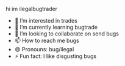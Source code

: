 hi im ilegalbugtrader
- 👀 I’m interested in trades
- 🌱 I’m currently learning bugtrade
- 💞️ I’m looking to collaborate on send bugs
- 📫 How to reach me bugs
- 😄 Pronouns: bug/ilegal
- ⚡ Fun fact: I like disgusting bugs 

<!---ruck
ilegalbugtrader/ilegalbugtrader is a ✨ special ✨ repository because its `README.md` (this file) appears on your GitHub profile.
You can click the Preview link to take a look at your changes.
--->
